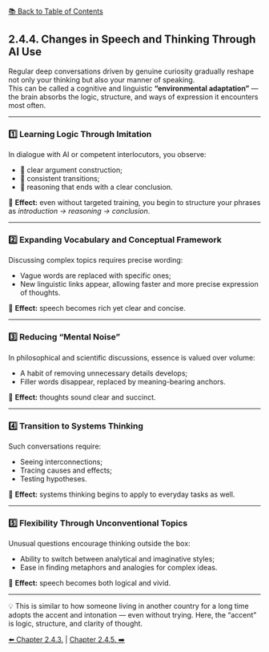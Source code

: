 [📚 Back to Table of Contents](../../README.md)

## 2.4.4. Changes in Speech and Thinking Through AI Use

Regular deep conversations driven by genuine curiosity gradually reshape not only your thinking but also your manner of speaking.  
This can be called a cognitive and linguistic **“environmental adaptation”** — the brain absorbs the logic, structure, and ways of expression it encounters most often.

---

### 1️⃣ Learning Logic Through Imitation
In dialogue with AI or competent interlocutors, you observe:
- 🧩 clear argument construction;  
- 🔗 consistent transitions;  
- 🎯 reasoning that ends with a clear conclusion.  

📌 **Effect:** even without targeted training, you begin to structure your phrases as *introduction → reasoning → conclusion*.

---

### 2️⃣ Expanding Vocabulary and Conceptual Framework
Discussing complex topics requires precise wording:
- Vague words are replaced with specific ones;  
- New linguistic links appear, allowing faster and more precise expression of thoughts.  

📌 **Effect:** speech becomes rich yet clear and concise.

---

### 3️⃣ Reducing “Mental Noise”
In philosophical and scientific discussions, essence is valued over volume:
- A habit of removing unnecessary details develops;  
- Filler words disappear, replaced by meaning-bearing anchors.  

📌 **Effect:** thoughts sound clear and succinct.

---

### 4️⃣ Transition to Systems Thinking
Such conversations require:
- Seeing interconnections;  
- Tracing causes and effects;  
- Testing hypotheses.  

📌 **Effect:** systems thinking begins to apply to everyday tasks as well.

---

### 5️⃣ Flexibility Through Unconventional Topics
Unusual questions encourage thinking outside the box:
- Ability to switch between analytical and imaginative styles;  
- Ease in finding metaphors and analogies for complex ideas.  

📌 **Effect:** speech becomes both logical and vivid.

---

💡 This is similar to how someone living in another country for a long time adopts the accent and intonation — even without trying. Here, the “accent” is logic, structure, and clarity of thought.

[⬅️ Chapter 2.4.3.](chapter243.md) | [Chapter 2.4.5. ➡️](chapter245.md)
